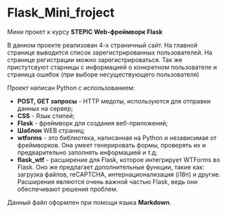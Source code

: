 # Flask_Mini_froject
Мини прокет к курсу **STEPIC Web-фреймворк Flask**

В данном проекте реализован 4-х страничный сайт.
На главной странице выводится список зарегистрированных пользователей.
На странице регистрации можно зарегистрироваться.
Так же пристутсвуют старницы с информацией о конкретном пользователе и страница ошибок (при выборе несуществующего пользователя)

Проект написан Python с использованием:
* **POST, GET запросы** - HTTP медоты, используются для отправки данных на сервер;
* **CSS** - Язык стилей;
* **Flask** - фреймворк для создания веб-приложений;
* **Шаблон** WEB страниц;
* **wtforms** - это библиотека, написанная на Python и независимая от фреймворков. Она умеет генерировать формы, проверять их и предварительно заполнять информацией и т.д;
* **flask_wtf** -  расширение для Flask, которое интегрирует WTForms во Flask. Оно же предлагает дополнительные функции, такие как: загрузка файлов, reCAPTCHA, интернационализация (i18n) и другие. Расширения являются очень важной частью Flask, ведь они обеспечивают решения проблем.

Данный файл оформлен при помощи языка **Markdown**.

